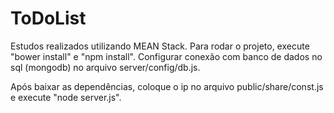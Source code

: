 # ToDoList
Estudos realizados utilizando MEAN Stack. Para rodar o projeto, execute "bower install" e "npm install". Configurar conexão com banco de dados no sql (mongodb) no arquivo server/config/db.js.

Após baixar as dependências, coloque o ip no arquivo public/share/const.js e execute "node server.js".